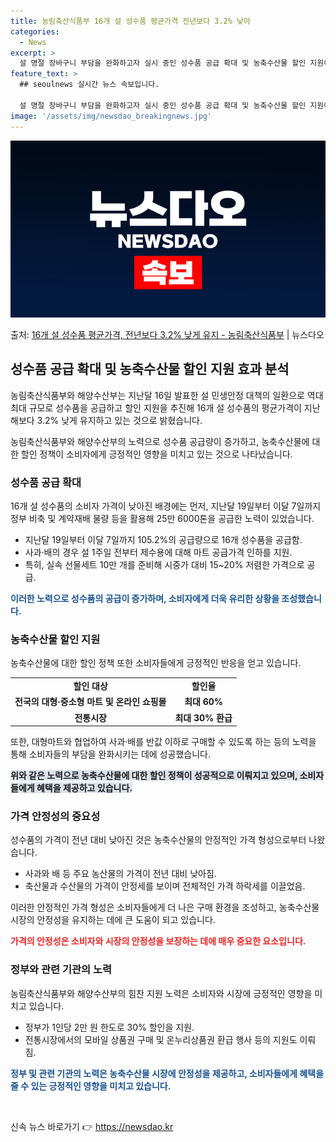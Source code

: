 ```yaml
---
title: 농림축산식품부 16개 설 성수품 평균가격 전년보다 3.2% 낮아
categories:
  - News
excerpt: >
  설 명절 장바구니 부담을 완화하고자 실시 중인 성수품 공급 확대 및 농축수산물 할인 지원이 효과를 거두고 있…
feature_text: >
  ## seoulnews 실시간 뉴스 속보입니다.

  설 명절 장바구니 부담을 완화하고자 실시 중인 성수품 공급 확대 및 농축수산물 할인 지원이 효과를 거두고 있…
image: '/assets/img/newsdao_breakingnews.jpg'
---
```


![뉴스다오 속보](/assets/img/newsdao_breakingnews.jpg)

<p>출처: <a href="https://newsdao.kr/3131" rel="dofollow">16개 설 성수품 평균가격,  전년보다 3.2% 낮게 유지 - 농림축산식품부</a> | 뉴스다오</p>

<h2 data-ke-size="size26">성수품 공급 확대 및 농축수산물 할인 지원 효과 분석</h2>
농림축산식품부와 해양수산부는 지난달 16일 발표한 설 민생안정 대책의 일환으로 역대 최대 규모로 성수품을 공급하고 할인 지원을 추진해 16개 설 성수품의 평균가격이 지난해보다 3.2% 낮게 유지하고 있는 것으로 밝혔습니다.

<p data-ke-size="size16">농림축산식품부와 해양수산부의 노력으로 성수품 공급량이 증가하고, 농축수산물에 대한 할인 정책이 소비자에게 긍정적인 영향을 미치고 있는 것으로 나타났습니다.</p>

<h3 data-ke-style="text-align: center;">성수품 공급 확대</h3>
16개 설 성수품의 소비자 가격이 낮아진 배경에는 먼저, 지난달 19일부터 이달 7일까지 정부 비축 및 계약재배 물량 등을 활용해 25만 6000톤을 공급한 노력이 있었습니다.

<ul>
    <li>지난달 19일부터 이달 7일까지 105.2%의 공급량으로 16개 성수품을 공급함.</li>
    <li>사과·배의 경우 설 1주일 전부터 제수용에 대해 마트 공급가격 인하를 지원.</li>
    <li>특히, 실속 선물세트 10만 개를 준비해 시중가 대비 15~20% 저렴한 가격으로 공급.</li>
</ul>

<b><span style="color: #1a5490;">이러한 노력으로 성수품의 공급이 증가하며, 소비자에게 더욱 유리한 상황을 조성했습니다.</span></b>

<h3 data-ke-style="text-align: center;">농축수산물 할인 지원</h3>
농축수산물에 대한 할인 정책 또한 소비자들에게 긍정적인 반응을 얻고 있습니다.

<table>
    <tr>
        <td style="text-align: center; height: 17px;"><b>할인 대상</b></td>
        <td style="text-align: center; height: 17px;"><b>할인율</b></td>
    </tr>
    <tr>
        <td style="text-align: center; height: 17px;"><b>전국의 대형·중소형 마트 및 온라인 쇼핑몰</b></td>
        <td style="text-align: center; height: 17px;"><b>최대 60%</b></td>
    </tr>
    <tr>
        <td style="text-align: center; height: 17px;"><b>전통시장</b></td>
        <td style="text-align: center; height: 17px;"><b>최대 30% 환급</b></td>
    </tr>
</table>

<p data-ke-size="size16">또한, 대형마트와 협업하여 사과·배를 반값 이하로 구매할 수 있도록 하는 등의 노력을 통해 소비자들의 부담을 완화시키는 데에 성공했습니다.</p>

<b><span style="background-color: #21538527;">위와 같은 노력으로 농축수산물에 대한 할인 정책이 성공적으로 이뤄지고 있으며, 소비자들에게 혜택을 제공하고 있습니다.</span></b>

<h3 data-ke-style="text-align: center;">가격 안정성의 중요성</h3>
성수품의 가격이 전년 대비 낮아진 것은 농축수산물의 안정적인 가격 형성으로부터 나왔습니다.

<ul>
    <li>사과와 배 등 주요 농산물의 가격이 전년 대비 낮아짐.</li>
    <li>축산물과 수산물의 가격이 안정세를 보이며 전체적인 가격 하락세를 이끌었음.</li>
</ul>

<p data-ke-size="size16">이러한 안정적인 가격 형성은 소비자들에게 더 나은 구매 환경을 조성하고, 농축수산물 시장의 안정성을 유지하는 데에 큰 도움이 되고 있습니다.</p>

<b><span style="color: #ee2323;">가격의 안정성은 소비자와 시장의 안정성을 보장하는 데에 매우 중요한 요소입니다.</span></b>

<h3 data-ke-style="text-align: center;">정부와 관련 기관의 노력</h3>
농림축산식품부와 해양수산부의 힘찬 지원 노력은 소비자와 시장에 긍정적인 영향을 미치고 있습니다.

<ul>
    <li>정부가 1인당 2만 원 한도로 30% 할인을 지원.</li>
    <li>전통시장에서의 모바일 상품권 구매 및 온누리상품권 환급 행사 등의 지원도 이뤄짐.</li>
</ul>

<b><span style="color: #1a5490;">정부 및 관련 기관의 노력은 농축수산물 시장에 안정성을 제공하고, 소비자들에게 혜택을 줄 수 있는 긍정적인 영향을 미치고 있습니다.</span></b>

<p data-ke-size="size16">&nbsp;</p> 

신속 뉴스 바로가기 👉 <a href="https://newsdao.kr" rel="dofollow">https://newsdao.kr</a>



